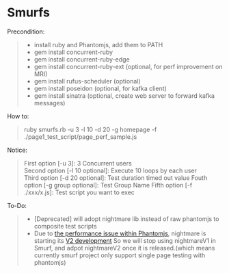 # Smurfs
Precondition: 
> * install ruby and Phantomjs, add them to PATH
> * gem install concurrent-ruby
> * gem install concurrent-ruby-edge
> * gem install concurrent-ruby-ext (optional, for perf improvement on MRI)
> * gem install rufus-scheduler (optional)
> * gem install poseidon (optional, for kafka client)
> * gem install sinatra (optional, create web server to forward kafka messages)  

How to: 
> ruby smurfs.rb -u 3 -l 10 -d 20 -g homepage -f ./page1_test_script/page_perf_sample.js  

Notice:
> First option [-u 3]: 3 Concurrent users  
> Second option [-l 10 optional]: Execute 10 loops by each user  
> Third option [-d 20 optional]: Test duration timed out value
> Fouth option [-g group optional]: Test Group Name 
> Fifth option [-f ./xxx/x.js]: Test script you want to exec  

To-Do:
> * [Deprecated] will adopt nightmare lib instead of raw phantomjs to composite test scripts  
> * Due to [the performance issue within Phantomjs](https://github.com/segmentio/nightmare/issues/200), nightmare is starting its [V2 development](https://github.com/segmentio/nightmare/tree/v2)
> So we will stop using nightmareV1 in Smurf, and adpot nightmareV2 once it is released.(which means currently smurf project only support single page testing with phantomjs)
